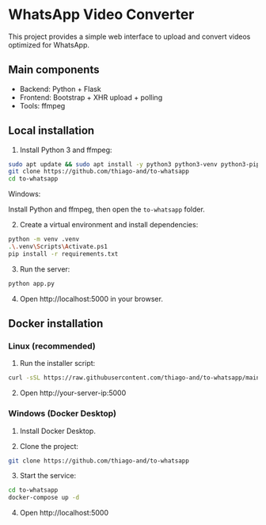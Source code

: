 # WhatsApp Video Converter

This project provides a simple web interface to upload and convert videos optimized for WhatsApp.

## Main components
- Backend: Python + Flask
- Frontend: Bootstrap + XHR upload + polling
- Tools: ffmpeg

## Local installation

1. Install Python 3 and ffmpeg:

```bash
sudo apt update && sudo apt install -y python3 python3-venv python3-pip ffmpeg
git clone https://github.com/thiago-and/to-whatsapp
cd to-whatsapp
```

Windows:

Install Python and ffmpeg, then open the `to-whatsapp` folder.

2. Create a virtual environment and install dependencies:

```bash
python -m venv .venv
.\.venv\Scripts\Activate.ps1
pip install -r requirements.txt
```

3. Run the server:

```bash
python app.py
```

4. Open http://localhost:5000 in your browser.

## Docker installation

### Linux (recommended)

1. Run the installer script:

```bash
curl -sSL https://raw.githubusercontent.com/thiago-and/to-whatsapp/main/install.sh | bash
```

2. Open http://your-server-ip:5000

### Windows (Docker Desktop)

1. Install Docker Desktop.

2. Clone the project:

```bash
git clone https://github.com/thiago-and/to-whatsapp
```

3. Start the service:

```bash
cd to-whatsapp
docker-compose up -d
```

4. Open http://localhost:5000
